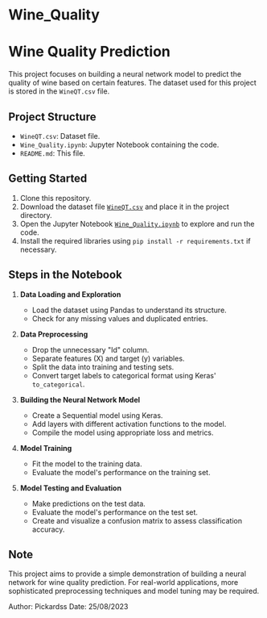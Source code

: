 # Wine_Quality

# Wine Quality Prediction

This project focuses on building a neural network model to predict the quality of wine based on certain features. The dataset used for this project is stored in the `WineQT.csv` file.

## Project Structure

- `WineQT.csv`: Dataset file.
- `Wine_Quality.ipynb`: Jupyter Notebook containing the code.
- `README.md`: This file.

## Getting Started

1. Clone this repository.
2. Download the dataset file [`WineQT.csv`](WineQT.csv) and place it in the project directory.
3. Open the Jupyter Notebook [`Wine_Quality.ipynb`](Wine_Quality.ipynb) to explore and run the code.
4. Install the required libraries using `pip install -r requirements.txt` if necessary.

## Steps in the Notebook

1. **Data Loading and Exploration**
   - Load the dataset using Pandas to understand its structure.
   - Check for any missing values and duplicated entries.

2. **Data Preprocessing**
   - Drop the unnecessary "Id" column.
   - Separate features (X) and target (y) variables.
   - Split the data into training and testing sets.
   - Convert target labels to categorical format using Keras' `to_categorical`.

3. **Building the Neural Network Model**
   - Create a Sequential model using Keras.
   - Add layers with different activation functions to the model.
   - Compile the model using appropriate loss and metrics.

4. **Model Training**
   - Fit the model to the training data.
   - Evaluate the model's performance on the training set.

5. **Model Testing and Evaluation**
   - Make predictions on the test data.
   - Evaluate the model's performance on the test set.
   - Create and visualize a confusion matrix to assess classification accuracy.

## Note

This project aims to provide a simple demonstration of building a neural network for wine quality prediction. For real-world applications, more sophisticated preprocessing techniques and model tuning may be required.

Author: Pickardss
Date: 25/08/2023
